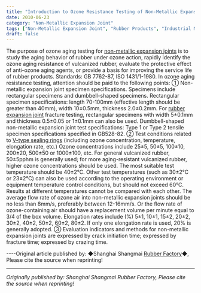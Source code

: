 ```yaml
---
title: "Introduction to Ozone Resistance Testing of Non-Metallic Expansion Joints"
date: 2010-06-23
category: "Non-Metallic Expansion Joint"
tags: ["Non-Metallic Expansion Joint", "Rubber Products", "Industrial Materials"]
draft: false
---
```


The purpose of ozone aging testing for [non-metallic expansion joints](http://www.smpolymer.com/feijinshupengzhangjie/) is to study the aging behavior of rubber under ozone action, rapidly identify the ozone aging resistance of vulcanized rubber, evaluate the protective effect of anti-ozone aging agents, or provide a basis for improving the service life of rubber products. Standards: GB 7762-87, ISO 1431/1-1980. In ozone aging resistance testing, attention should be paid to the following points: ① Non-metallic expansion joint specimen specifications. Specimens include rectangular specimens and dumbbell-shaped specimens. Rectangular specimen specifications: length 70-100mm (effective length should be greater than 40mm), width 10±0.5mm, thickness 2.0±0.2mm. For [rubber expansion joint](http://www.smpolymer.com/xiangjiaopengzhangjie/) fracture testing, rectangular specimens with width 5±0.1mm and thickness 0.5±0.05 or 1±0.1mm can also be used. Dumbbell-shaped non-metallic expansion joint test specifications: Type 1 or Type 2 tensile specimen specifications specified in GB528-82. ② Test conditions related to [V-type sealing rings](http://www.smpolymer.com/) (including ozone concentration, temperature, elongation rate, etc.) Ozone concentrations include 25±5, 50±5, 100±10, 200±20, 500±50 or 1000±100, etc. For general vulcanized rubber, 50±5pphm is generally used; for more aging-resistant vulcanized rubber, higher ozone concentrations should be used. The most suitable test temperature should be 40±2°C. Other test temperatures (such as 30±2°C or 23±2°C) can also be used according to the operating environment or equipment temperature control conditions, but should not exceed 60°C. Results at different temperatures cannot be compared with each other. The average flow rate of ozone air into non-metallic expansion joints should be no less than 8mm/s, preferably between 12-16mm/s. Or the flow rate of ozone-containing air should have a replacement volume per minute equal to 3/4 of the box volume. Elongation rates include (%) 5±1, 10±1, 15±2, 20±2, 30±2, 40±2, 50±2, 60±2, 80±2. If only one elongation rate is used, 20% is generally adopted. ③ Evaluation indicators and methods for non-metallic expansion joints are expressed by crack initiation time; expressed by fracture time; expressed by crazing time.

----Original article published by: ◆Shanghai Shangmai [Rubber Factory](http://www.smpolymer.com/)◆, Please cite the source when reprinting!

---

*Originally published by: Shanghai Shangmai Rubber Factory, Please cite the source when reprinting!*